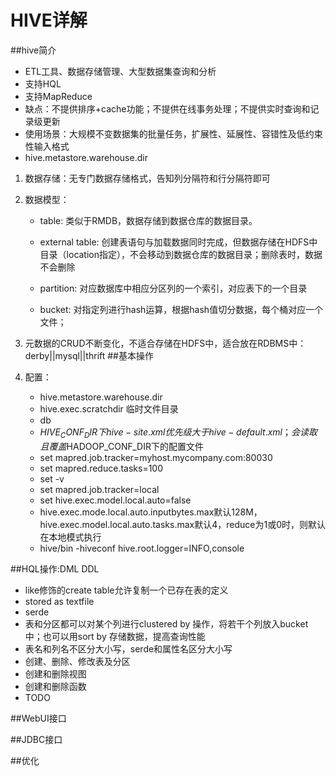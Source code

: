 # HIVE详解

##hive简介
- ETL工具、数据存储管理、大型数据集查询和分析
- 支持HQL
- 支持MapReduce
- 缺点：不提供排序+cache功能；不提供在线事务处理；不提供实时查询和记录级更新
- 使用场景：大规模不变数据集的批量任务，扩展性、延展性、容错性及低约束性输入格式
- hive.metastore.warehouse.dir
1. 数据存储：无专门数据存储格式，告知列分隔符和行分隔符即可
2. 数据模型：
	- table: 类似于RMDB，数据存储到数据仓库的数据目录。

	- external table: 创建表语句与加载数据同时完成，但数据存储在HDFS中目录（location指定），不会移动到数据仓库的数据目录；删除表时，数据不会删除

	- partition: 对应数据库中相应分区列的一个索引，对应表下的一个目录

	- bucket: 对指定列进行hash运算，根据hash值切分数据，每个桶对应一个文件；

3. 元数据的CRUD不断变化，不适合存储在HDFS中，适合放在RDBMS中：derby||mysql||thrift
##基本操作
1. 配置：
	- hive.metastore.warehouse.dir
	- hive.exec.scratchdir 临时文件目录
	- db
	- $HIVE_CONF_DIR下hive-site.xml优先级大于hive-default.xml；会读取且覆盖$HADOOP_CONF_DIR下的配置文件
	- set mapred.job.tracker=myhost.mycompany.com:80030
	- set mapred.reduce.tasks=100
	- set -v
	- set mapred.job.tracker=local
	- set hive.exec.model.local.auto=false
	- hive.exec.mode.local.auto.inputbytes.max默认128M，hive.exec.model.local.auto.tasks.max默认4，reduce为1或0时，则默认在本地模式执行
	- hive/bin -hiveconf hive.root.logger=INFO,console

##HQL操作:DML DDL
- like修饰的create table允许复制一个已存在表的定义
- stored as textfile
- serde
- 表和分区都可以对某个列进行clustered by 操作，将若干个列放入bucket中；也可以用sort by 存储数据，提高查询性能
- 表名和列名不区分大小写，serde和属性名区分大小写	
- 创建、删除、修改表及分区
- 创建和删除视图
- 创建和删除函数
- TODO


##WebUI接口

##JDBC接口

##优化






